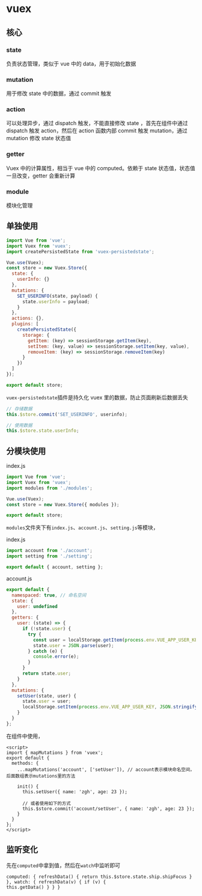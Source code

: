 # vuex

## 核心

### state

负责状态管理，类似于 vue 中的 data，用于初始化数据

### mutation

用于修改 state 中的数据，通过 commit 触发

### action

可以处理异步，通过 dispatch 触发，不能直接修改 state ，首先在组件中通过 dispatch 触发 action，然后在 action 函数内部 commit 触发 mutation，通过 mutation 修改 state 状态值

### getter

Vuex 中的计算属性，相当于 vue 中的 computed。依赖于 state 状态值，状态值一旦改变，getter 会重新计算

### module

模块化管理

## 单独使用

```js
import Vue from 'vue';
import Vuex from 'vuex';
import createPersistedState from 'vuex-persistedstate';

Vue.use(Vuex);
const store = new Vuex.Store({
  state: {
    userInfo: {}
  },
  mutations: {
    SET_USERINFO(state, payload) {
      state.userInfo = payload;
    }
  },
  actions: {},
  plugins: [
    createPersistedState({
      storage: {
        getItem: (key) => sessionStorage.getItem(key),
        setItem: (key, value) => sessionStorage.setItem(key, value),
        removeItem: (key) => sessionStorage.removeItem(key)
      }
    })
  ]
});

export default store;
```

`vuex-persistedstate`插件是持久化 vuex 里的数据，防止页面刷新后数据丢失

```js
// 存储数据
this.$store.commit('SET_USERINFO', userinfo);

// 使用数据
this.$store.state.userInfo;
```

## 分模块使用

index.js

```js
import Vue from 'vue';
import Vuex from 'vuex';
import modules from './modules';

Vue.use(Vuex);
const store = new Vuex.Store({ modules });

export default store;
```

`modules`文件夹下有`index.js`、`account.js`、`setting.js`等模块，

index.js

```js
import account from './account';
import setting from './setting';

export default { account, setting };
```

account.js

```js
export default {
  namespaced: true, // 命名空间
  state: {
    user: undefined
  },
  getters: {
    user: (state) => {
      if (!state.user) {
        try {
          const user = localStorage.getItem(process.env.VUE_APP_USER_KEY);
          state.user = JSON.parse(user);
        } catch (e) {
          console.error(e);
        }
      }
      return state.user;
    }
  },
  mutations: {
    setUser(state, user) {
      state.user = user;
      localStorage.setItem(process.env.VUE_APP_USER_KEY, JSON.stringify(user));
    }
  }
};
```

在组件中使用，

```vue
<script>
import { mapMutations } from 'vuex';
export default {
  methods: {
    ...mapMutations('account', ['setUser']), // account表示模块命名空间，后面数组表示mutations里的方法

    init() {
      this.setUser({ name: 'zgh', age: 23 });

      // 或者使用如下的方式
      this.$store.commit('account/setUser', { name: 'zgh', age: 23 });
    }
  }
};
</script>
```

## 监听变化

先在`computed`中拿到值，然后在`watch`中监听即可

```vue
computed: { refreshData() { return this.$store.state.ship.shipFocus } }, watch: { refreshData(v) { if (v) {
this.getData() } } }
```
